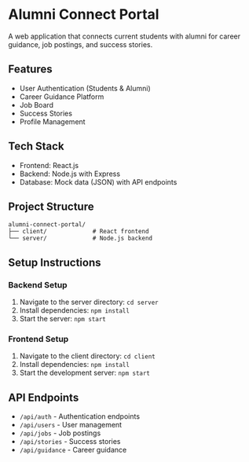 # Alumni Connect Portal

A web application that connects current students with alumni for career guidance, job postings, and success stories.

## Features

- User Authentication (Students & Alumni)
- Career Guidance Platform
- Job Board
- Success Stories
- Profile Management

## Tech Stack

- Frontend: React.js
- Backend: Node.js with Express
- Database: Mock data (JSON) with API endpoints

## Project Structure

```
alumni-connect-portal/
├── client/             # React frontend
└── server/             # Node.js backend
```

## Setup Instructions

### Backend Setup
1. Navigate to the server directory: `cd server`
2. Install dependencies: `npm install`
3. Start the server: `npm start`

### Frontend Setup
1. Navigate to the client directory: `cd client`
2. Install dependencies: `npm install`
3. Start the development server: `npm start`

## API Endpoints

- `/api/auth` - Authentication endpoints
- `/api/users` - User management
- `/api/jobs` - Job postings
- `/api/stories` - Success stories
- `/api/guidance` - Career guidance 